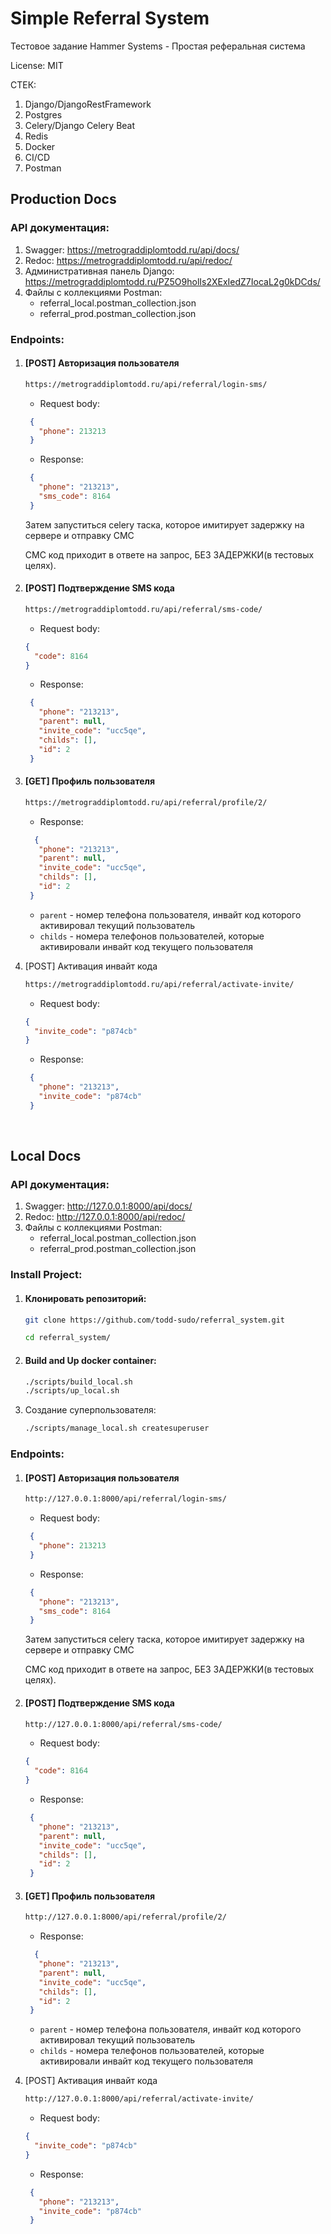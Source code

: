 # Simple Referral System

Тестовое задание Hammer Systems - Простая реферальная система 

License: MIT

СТЕК:
1. Django/DjangoRestFramework
2. Postgres
3. Celery/Django Celery Beat
4. Redis
5. Docker
6. CI/CD
7. Postman


## Production Docs
### API документация:
1. Swagger: https://metrograddiplomtodd.ru/api/docs/
2. Redoc: https://metrograddiplomtodd.ru/api/redoc/
3. Административная панель Django: https://metrograddiplomtodd.ru/PZ5O9holIs2XExIedZ7IocaL2g0kDCds/
4. Файлы с коллекциями Postman:
    - referral_local.postman_collection.json
    - referral_prod.postman_collection.json

### Endpoints:
1. #### [POST] Авторизация пользователя
    ``` bash
    https://metrograddiplomtodd.ru/api/referral/login-sms/
    ```
   * Request body:
   ``` json
    {
      "phone": 213213
    }
   ```
   * Response:
   ``` json
    {
      "phone": "213213",
      "sms_code": 8164
    }
   ```
    Затем запуститься celery таска, которое имитирует задержку на сервере и отправку СМС
    
    СМС код приходит в ответе на запрос, БЕЗ ЗАДЕРЖКИ(в тестовых целях).


2. #### [POST] Подтверждение SMS кода
    ```bash
    https://metrograddiplomtodd.ru/api/referral/sms-code/
    ```
    * Request body:
    ```json
    {
      "code": 8164
    }
    ```
   * Response:
   ```json
    {
      "phone": "213213",
      "parent": null,
      "invite_code": "ucc5qe",
      "childs": [],
      "id": 2
    }
   ```


3. #### [GET] Профиль пользователя
    ```bash
   https://metrograddiplomtodd.ru/api/referral/profile/2/
    ```
   * Response:
   ```json
     {
      "phone": "213213",
      "parent": null,
      "invite_code": "ucc5qe",
      "childs": [],
      "id": 2
    }
   ```
   - `parent` - номер телефона пользователя, инвайт код которого активировал текущий пользователь
   - `childs` - номера телефонов пользователей, которые активировали инвайт код текущего пользователя


4. [POST] Активация инвайт кода
    ```bash
    https://metrograddiplomtodd.ru/api/referral/activate-invite/
    ```
   * Request body:
    ```json
    {
      "invite_code": "p874cb"
    }
    ```
   * Response:
   ```json
    {
      "phone": "213213",
      "invite_code": "p874cb"
    }
   ```
   
<br>

## Local Docs
### API документация:
1. Swagger: http://127.0.0.1:8000/api/docs/
2. Redoc: http://127.0.0.1:8000/api/redoc/
3. Файлы с коллекциями Postman:
    - referral_local.postman_collection.json
    - referral_prod.postman_collection.json

### Install Project:
1. #### Клонировать репозиторий:
    ```bash
    git clone https://github.com/todd-sudo/referral_system.git
   
    cd referral_system/
    ```

2. #### Build and Up docker container:
    ```bash
    ./scripts/build_local.sh
    ./scripts/up_local.sh
    ```

3. Создание суперпользователя:
    ```bash
    ./scripts/manage_local.sh createsuperuser
    ```


### Endpoints:
1. #### [POST] Авторизация пользователя
    ``` bash
    http://127.0.0.1:8000/api/referral/login-sms/
    ```
   * Request body:
   ``` json
    {
      "phone": 213213
    }
   ```
   * Response:
   ``` json
    {
      "phone": "213213",
      "sms_code": 8164
    }
   ```
    Затем запуститься celery таска, которое имитирует задержку на сервере и отправку СМС
    
    СМС код приходит в ответе на запрос, БЕЗ ЗАДЕРЖКИ(в тестовых целях).


2. #### [POST] Подтверждение SMS кода
    ```bash
    http://127.0.0.1:8000/api/referral/sms-code/
    ```
    * Request body:
    ```json
    {
      "code": 8164
    }
    ```
   * Response:
   ```json
    {
      "phone": "213213",
      "parent": null,
      "invite_code": "ucc5qe",
      "childs": [],
      "id": 2
    }
   ```


3. #### [GET] Профиль пользователя
    ```bash
   http://127.0.0.1:8000/api/referral/profile/2/
    ```
   * Response:
   ```json
     {
      "phone": "213213",
      "parent": null,
      "invite_code": "ucc5qe",
      "childs": [],
      "id": 2
    }
   ```
   - `parent` - номер телефона пользователя, инвайт код которого активировал текущий пользователь
   - `childs` - номера телефонов пользователей, которые активировали инвайт код текущего пользователя


4. [POST] Активация инвайт кода
    ```bash
    http://127.0.0.1:8000/api/referral/activate-invite/
    ```
   * Request body:
    ```json
    {
      "invite_code": "p874cb"
    }
    ```
   * Response:
   ```json
    {
      "phone": "213213",
      "invite_code": "p874cb"
    }
   ```


